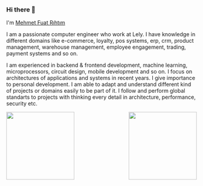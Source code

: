 ### Hi there 👋 

I'm [Mehmet Fuat Rıhtım](https://www.linkedin.com/in/mehmet-fuat-r%C4%B1ht%C4%B1m/)

<p> I am a passionate computer engineer who work at Lely. I have knowledge in different domains like e-commerce, loyalty, pos systems, erp, crm, product management, warehouse management, employee engagement, trading, payment systems and so on. </p>

<p> I am experienced in backend & frontend development, machine learning, microprocessors, circuit design, mobile development and so on. I focus on architectures of applications and systems in recent years. I give importance to personal development. I am able to adapt and understand different kind of projects or domains easily to be part of it. I follow and perform global standarts to projects with thinking every detail in architecture, performance, security etc. </p>

<img height="180em" align="left" src="https://github-readme-stats.vercel.app/api?username=fuatrihtim&show_icons=true&hide_border=true&theme=dark&layout=compact" />
<img height="180em" align="right" src="https://github-readme-stats.vercel.app/api/top-langs/?username=fuatrihtim&exclude_repo=KNN-Image-Classification&show_icons=true&hide_border=true&layout=compact&langs_count=8"/>

